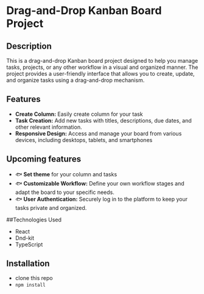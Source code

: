 # Drag-and-Drop Kanban Board Project

## Description

This is a drag-and-drop Kanban board project designed to help you manage tasks, projects, or any other workflow in a visual and organized manner. The project provides a user-friendly interface that allows you to create, update, and organize tasks using a drag-and-drop mechanism.

## Features

- **Create Column:** Easily create column for your task
- **Task Creation:** Add new tasks with titles, descriptions, due dates, and other relevant information.
- **Responsive Design:** Access and manage your board from various devices, including desktops, tablets, and smartphones

## Upcoming features

- 🐟 **Set theme** for your column and tasks
- 🐟 **Customizable Workflow:** Define your own workflow stages and adapt the board to your specific needs.
- 🐟 **User Authentication:** Securely log in to the platform to keep your tasks private and organized.

##Technologies Used

- React
- Dnd-kit
- TypeScript

## Installation
- clone this repo
- ``npm install``
